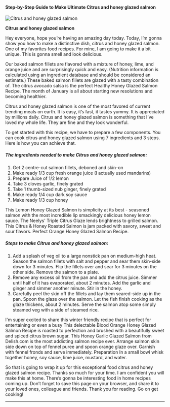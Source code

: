             

#### Step-by-Step Guide to Make Ultimate Citrus and honey glazed salmon

![Citrus and honey glazed salmon](https://img-global.cpcdn.com/recipes/46d2cee12bea607d/751x532cq70/citrus-and-honey-glazed-salmon-recipe-main-photo.jpg)

**Citrus and honey glazed salmon**

Hey everyone, hope you’re having an amazing day today. Today, I’m gonna show you how to make a distinctive dish, citrus and honey glazed salmon. One of my favorites food recipes. For mine, I am going to make it a bit unique. This is gonna smell and look delicious.

Our baked salmon fillets are flavored with a mixture of honey, lime, and orange juice and are surprisingly quick and easy. (Nutrition information is calculated using an ingredient database and should be considered an estimate.) These baked salmon fillets are glazed with a tasty combination of. The citrus avocado salsa is the perfect Healthy Honey Glazed Salmon Recipe. The month of January is all about starting new resolutions and becoming healthier.

Citrus and honey glazed salmon is one of the most favored of current trending meals on earth. It is easy, it’s fast, it tastes yummy. It is appreciated by millions daily. Citrus and honey glazed salmon is something that I’ve loved my whole life. They are fine and they look wonderful.

To get started with this recipe, we have to prepare a few components. You can cook citrus and honey glazed salmon using 7 ingredients and 3 steps. Here is how you can achieve that.

##### The ingredients needed to make Citrus and honey glazed salmon:

1.  Get 2 centre-cut salmon fillets, deboned and skin-on
2.  Make ready 1/3 cup fresh orange juice (I actually used mandarins)
3.  Prepare Juice of 1/2 lemon
4.  Take 3 cloves garlic, finely grated
5.  Take 1 thumb-sized nub ginger, finely grated
6.  Make ready 1/4 cup dark soy sauce
7.  Make ready 1/3 cup honey

This Lemon Honey Glazed Salmon is simplicity at its best - seasoned salmon with the most incredible lip smackingly delicious honey lemon sauce. The Neelys' Triple Citrus Glaze lends brightness to grilled salmon. This Citrus & Honey Roasted Salmon is jam packed with savory, sweet and sour flavors. Perfect Orange Honey Glazed Salmon Recipe.

##### Steps to make Citrus and honey glazed salmon:

1.  Add a splash of veg oil to a large nonstick pan on medium-high heat. Season the salmon fillets with salt and pepper and sear them skin-side down for 3 minutes. Flip the fillets over and sear for 3 minutes on the other side. Remove the salmon to a plate.
2.  Remove any excess oil from the pan and add the citrus juice. Simmer until half of it has evaporated, about 2 minutes. Add the garlic and ginger and simmer another minute. Stir in the honey.
3.  Carefully peel the skin off the fillets and lay them seared-side up in the pan. Spoon the glaze over the salmon. Let the fish finish cooking as the glaze thickens, about 2 minutes. Serve the salmon atop some simply steamed veg with a side of steamed rice.

I'm super excited to share this winter friendly recipe that is perfect for entertaining or even a busy This delectable Blood Orange Honey Glazed Salmon Recipe is roasted to perfection and brushed with a beautifully sweet and spiced citrus brown sugar. This Honey Garlic Glazed Salmon from Delish.com is the most addicting salmon recipe ever. Arrange salmon skin side down on top of fennel puree and spoon orange glaze over. Garnish with fennel fronds and serve immediately. Preparation In a small bowl whisk together honey, soy sauce, lime juice, mustard, and water.

So that is going to wrap it up for this exceptional food citrus and honey glazed salmon recipe. Thanks so much for your time. I am confident you will make this at home. There’s gonna be interesting food in home recipes coming up. Don’t forget to save this page on your browser, and share it to your loved ones, colleague and friends. Thank you for reading. Go on get cooking!

* * *